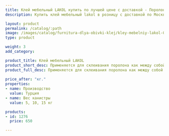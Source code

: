 ```yaml
---
title: Клей мебельный LAKOL купить по лучшей цене с доставкой - Поролоныч
description: Купить клей мебельный lakol в розницу с доставкой по Москве в интернет-магазине Поролоныча.

layout: product
permalink: /catalog/:path
image: /images/catalog/furnitura-dlya-obivki-klej/kley-mebelniy-lakol-01_1600w.jpg
type: product

weight: 3
add_category: 

product_title: Клей мебельный LAKOL
product_short_desc: Применяется для склеивания поролона как между собой так и для склеивания с деревом, фанерой, ДСП, тканью, кожей.
product_full_desc: Применяется для склеивания поролона как между собой так и для склеивания с деревом, фанерой, ДСП, тканью, кожей.
        
price_after: "кг."
properties:
- name: Производство
  value: Турция
- name: Вес канистры
  value: 5, 10, 15 кг

products:
- id: 1276
  price: 650

---
```

